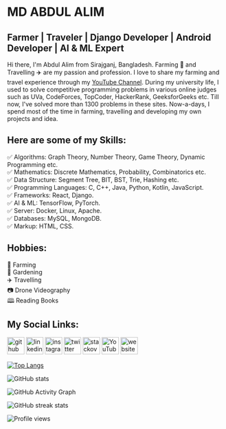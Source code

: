 # MD ABDUL ALIM

## Farmer | Traveler | Django Developer | Android Developer | AI & ML Expert

Hi there, I'm Abdul Alim from Sirajganj, Bangladesh. Farming 🌾 and Travelling ✈️ are my passion and profession. I love to share my farming and travel experience through my [YouTube Channel][youtube].
During my university life, I used to solve competitive programming problems in various online judges such as UVa, CodeForces, TopCoder, HackerRank, GeeksforGeeks etc. Till now, I've solved more than 1300 problems in these sites.
Now-a-days, I spend most of the time in farming, travelling and developing my own projects and idea.

## Here are some of my Skills:

✅ Algorithms: Graph Theory, Number Theory, Game Theory, Dynamic Programming etc.  
✅ Mathematics: Discrete Mathematics, Probability, Combinatorics etc.  
✅ Data Structure: Segment Tree, BIT, BST, Trie, Hashing etc.  
✅ Programming Languages: C, C++, Java, Python, Kotlin, JavaScript.  
✅ Frameworks: React, Django.  
✅ AI & ML: TensorFlow, PyTorch.  
✅ Server: Docker, Linux, Apache.  
✅ Databases: MySQL, MongoDB.  
✅ Markup: HTML, CSS.

## Hobbies:

🌾 Farming <br>
🌱 Gardening <br>
✈️ Travelling <br>
📷 Drone Videography <br>
🕮 Reading Books <br>

## My Social Links:

[<img src='https://cdn.jsdelivr.net/npm/simple-icons@3.0.1/icons/github.svg' alt='github' height='40'>](https://github.com/travelerabdulalim) [<img src='https://cdn.jsdelivr.net/npm/simple-icons@3.0.1/icons/linkedin.svg' alt='linkedin' height='40'>](https://www.linkedin.com/in/travelerabdulalim/) [<img src='https://cdn.jsdelivr.net/npm/simple-icons@3.0.1/icons/instagram.svg' alt='instagram' height='40'>](https://www.instagram.com/travelerabdulalim/) [<img src='https://cdn.jsdelivr.net/npm/simple-icons@3.0.1/icons/twitter.svg' alt='twitter' height='40'>](https://twitter.com/FarmerAbdulAlim) [<img src='https://cdn.jsdelivr.net/npm/simple-icons@3.0.1/icons/stackoverflow.svg' alt='stackoverflow' height='40'>](https://stackoverflow.com/users/3990929) [<img src='https://cdn.jsdelivr.net/npm/simple-icons@3.0.1/icons/youtube.svg' alt='YouTube' height='40'>](https://www.youtube.com/travelerabdulalim) [<img src='https://cdn.jsdelivr.net/npm/simple-icons@3.0.1/icons/icloud.svg' alt='website' height='40'>](http://www.travelerabdulalim.com/)

[![Top Langs](https://github-readme-stats.vercel.app/api/top-langs/?username=travelerabdulalim)](https://github.com/anuraghazra/github-readme-stats)

![GitHub stats](https://github-readme-stats.vercel.app/api?username=travelerabdulalim&show_icons=true&theme=gruvbox_light)

![GitHub Activity Graph](https://activity-graph.herokuapp.com/graph?username=travelerabdulalim)

![GitHub streak stats](https://github-readme-streak-stats.herokuapp.com/?user=travelerabdulalim)

![Profile views](https://gpvc.arturio.dev/travelerabdulalim)

<!--All Websites Links are Here:-->

[youtube]: https://www.youtube.com/TravellerAbdulAlim
